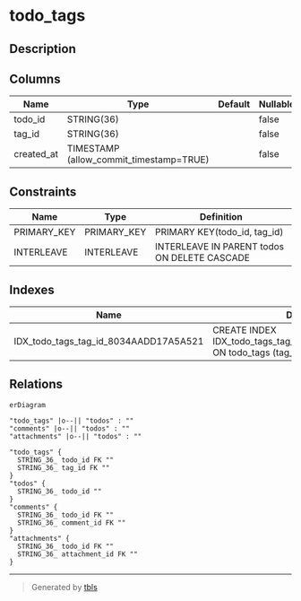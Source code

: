 # todo_tags

## Description

## Columns

| Name | Type | Default | Nullable | Children | Parents | Comment |
| ---- | ---- | ------- | -------- | -------- | ------- | ------- |
| todo_id | STRING(36) |  | false |  | [todos](todos.md) |  |
| tag_id | STRING(36) |  | false |  | [todos](todos.md) |  |
| created_at | TIMESTAMP (allow_commit_timestamp=TRUE) |  | false |  |  |  |

## Constraints

| Name | Type | Definition |
| ---- | ---- | ---------- |
| PRIMARY_KEY | PRIMARY_KEY | PRIMARY KEY(todo_id, tag_id) |
| INTERLEAVE | INTERLEAVE | INTERLEAVE IN PARENT todos ON DELETE CASCADE |

## Indexes

| Name | Definition |
| ---- | ---------- |
| IDX_todo_tags_tag_id_8034AADD17A5A521 | CREATE INDEX IDX_todo_tags_tag_id_8034AADD17A5A521 ON todo_tags (tag_id) |

## Relations

```mermaid
erDiagram

"todo_tags" |o--|| "todos" : ""
"comments" |o--|| "todos" : ""
"attachments" |o--|| "todos" : ""

"todo_tags" {
  STRING_36_ todo_id FK ""
  STRING_36_ tag_id FK ""
}
"todos" {
  STRING_36_ todo_id ""
}
"comments" {
  STRING_36_ todo_id FK ""
  STRING_36_ comment_id FK ""
}
"attachments" {
  STRING_36_ todo_id FK ""
  STRING_36_ attachment_id FK ""
}
```

---

> Generated by [tbls](https://github.com/k1LoW/tbls)
